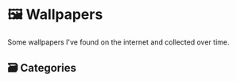 # 🖼️ Wallpapers

Some wallpapers I've found on the internet and collected over time.

## 🗃️ Categories

<!-- AUTOMATED BLOCK START -->

<!-- AUTOMATED BLOCK END -->
